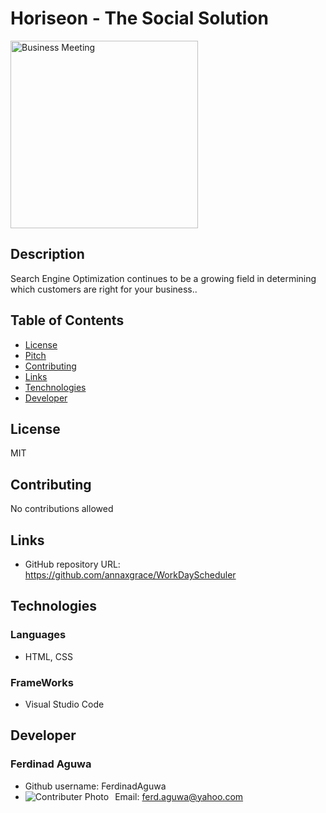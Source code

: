 # Horiseon - The Social Solution
<img src= "../images/digital-marketing-meeting.jpg"
     alt="Business Meeting"
     style="margin-right: 10px; height: 300px;" />
## Description
Search Engine Optimization continues to be a growing field in determining which customers are right for your business..
## Table of Contents
* [License](#license)
* [Pitch](#pitch)
* [Contributing](#contributing)
* [Links](#Links)
* [Tenchnologies](#Technologies)
* [Developer](#Developer)
## License
MIT
## Contributing
No contributions allowed  
## Links
* GitHub repository URL: https://github.com/annaxgrace/WorkDayScheduler
## Technologies
### Languages
* HTML, CSS
### FrameWorks
* Visual Studio Code
## Developer
### Ferdinad Aguwa 
* Github username: FerdinadAguwa
* Email: ferd.aguwa@yahoo.com
<img src="https://postimg.cc/SJXv4HN4"
     alt="Contributer Photo"
     style="float: left; margin-right: 10px;" />